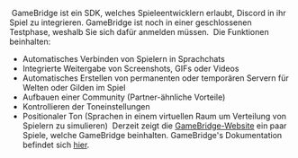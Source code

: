 <!-- TITLE: German - GameBridge -->
<!-- SUBTITLE: Eine Integration für Spieleentwickler -->
​
GameBridge ist ein SDK, welches Spieleentwicklern erlaubt, Discord in ihr Spiel zu integrieren. GameBridge ist noch in einer geschlossenen Testphase, weshalb Sie sich dafür anmelden müssen.
​
Die Funktionen beinhalten:
* Automatisches Verbinden von Spielern in Sprachchats
* Integrierte Weitergabe von Screenshots, GIFs oder Videos
* Automatisches Erstellen von permanenten oder temporären Servern für Welten oder Gilden im Spiel
* Aufbauen einer Community (Partner-ähnliche Vorteile)
* Kontrollieren der Toneinstellungen
* Positionaler Ton (Sprachen in einem virtuellen Raum um Verteilung von Spielern zu simulieren)
​
Derzeit zeigt die [GameBridge-Website](https://discordapp.com/gamebridge) ein paar Spiele, welche GameBridge beinhalten. GameBridge's Dokumentation befindet sich [hier](https://discordapp.com/developers/docs/topics/gamebridge).